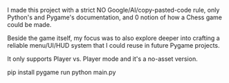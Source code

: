 I made this project with a strict NO Google/AI/copy-pasted-code rule,
only Python's and Pygame's documentation, and 0 notion of how a Chess game
could be made.

Beside the game itself, my focus was to also explore deeper into
crafting a reliable menu/UI/HUD system that I could reuse in future
Pygame projects.

It only supports Player vs. Player mode and it's a no-asset version.

pip install pygame
run python main.py
